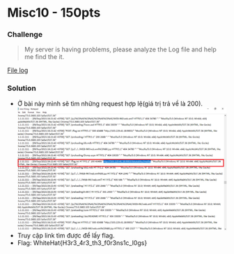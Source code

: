 # Misc10 - 150pts
### Challenge
>My server is having problems, please analyze the Log file and help me find the it.

[File log](misc10.log)
### Solution
- Ở bài này mình sẽ tìm những request hợp lệ(giá trị trả về là 200).
![](1.png)
- Truy cập link tìm được để lấy flag.
- Flag: WhiteHat{H3r3_4r3_th3_f0r3ns1c_l0gs}

